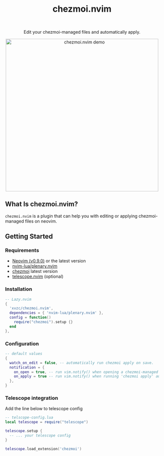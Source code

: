 <div align="center">
  <h1 align="center">chezmoi.nvim</h2>
</div>
<br>
<div align="center">
  <p>Edit your chezmoi-managed files and automatically apply.</p>
  <img src="https://github.com/xvzc/chezmoi.nvim/assets/45588457/3053d4f9-a59c-4c29-b20c-b2c7a0e79a18" alt="chezmoi.nvim demo" height="500px">
</div>

## What Is chezmoi.nvim?
`chezmoi.nvim` is a plugin that can help you with editing or applying chezmoi-managed files on neovim.

## Getting Started
### Requirements
- [Neovim (v0.9.0)](https://github.com/neovim/neovim/releases/tag/v0.9.0) or the latest version
- [nvim-lua/plenary.nvim](https://github.com/nvim-lua/plenary.nvim)
- [chezmoi](https://github.com/twpayne/chezmoi) latest version
- [telescope.nvim](https://github.com/nvim-telescope/telescope.nvim) (optional)

### Installation

```lua
-- Lazy.nvim
{
  'xvzc/chezmoi.nvim',
  dependencies = { 'nvim-lua/plenary.nvim' },
  config = function()
    require("chezmoi").setup {}
  end
},
```

### Configuration
```lua
-- default values
{
  watch_on_edit = false, -- automatically run chezmoi apply on save.
  notification = {
    on_open = true, -- run vim.notify() when opening a chezmoi-managed file.
    on_apply = true -- run vim.notify() when running 'chezmoi apply' automatically
  },
}
```

### Telescope integration
Add the line below to telescope config
```lua
-- telscope-config.lua
local telescope = require("telescope")

telescope.setup {
  -- ... your telescope config
}

telescope.load_extension('chezmoi')
```


